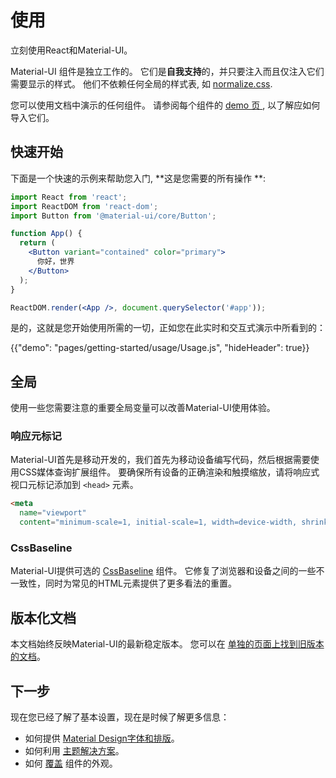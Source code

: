 # 使用

<p class="description">立刻使用React和Material-UI。</p>

Material-UI 组件是独立工作的。 它们是**自我支持**的，并只要注入而且仅注入它们需要显示的样式。 他们不依赖任何全局的样式表, 如 [normalize.css](https://github.com/necolas/normalize.css/).

您可以使用文档中演示的任何组件。 请参阅每个组件的 [demo 页 ](/demos/buttons/), 以了解应如何导入它们。

## 快速开始

下面是一个快速的示例来帮助您入门, **这是您需要的所有操作 **:

```jsx
import React from 'react';
import ReactDOM from 'react-dom';
import Button from '@material-ui/core/Button';

function App() {
  return (
    <Button variant="contained" color="primary">
      你好，世界
    </Button>
  );
}

ReactDOM.render(<App />, document.querySelector('#app'));
```

是的，这就是您开始使用所需的一切，正如您在此实时和交互式演示中所看到的：

{{"demo": "pages/getting-started/usage/Usage.js", "hideHeader": true}}

## 全局

使用一些您需要注意的重要全局变量可以改善Material-UI使用体验。

### 响应元标记

Material-UI首先是移动开发的，我们首先为移动设备编写代码，然后根据需要使用CSS媒体查询扩展组件。 要确保所有设备的正确渲染和触摸缩放，请将响应式视口元标记添加到 `<head>` 元素。

```html
<meta
  name="viewport"
  content="minimum-scale=1, initial-scale=1, width=device-width, shrink-to-fit=no">
```

### CssBaseline

Material-UI提供可选的 [CssBaseline](/style/css-baseline/) 组件。 它修复了浏览器和设备之间的一些不一致性，同时为常见的HTML元素提供了更多看法的重置。

## 版本化文档

本文档始终反映Material-UI的最新稳定版本。 您可以在 [单独的页面上找到旧版本的文档](/versions/)。

## 下一步

现在您已经了解了基本设置，现在是时候了解更多信息：

- 如何提供 [Material Design字体和排版](/style/typography/)。
- 如何利用 [主题解决方案](/customization/themes/)。
- 如何 [覆盖](/customization/overrides/) 组件的外观。